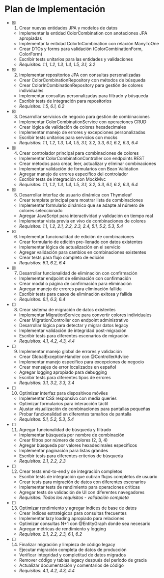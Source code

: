 # Plan de Implementación

- [x] 1. Crear nuevas entidades JPA y modelos de datos
  - Implementar la entidad ColorCombination con anotaciones JPA apropiadas
  - Implementar la entidad ColorInCombination con relación ManyToOne
  - Crear DTOs y forms para validación (ColorCombinationForm, ColorForm)
  - Escribir tests unitarios para las entidades y validaciones
  - _Requisitos: 1.1, 1.2, 1.3, 1.4, 1.5, 3.1, 3.2_

- [x] 2. Implementar repositorios JPA con consultas personalizadas
  - Crear ColorCombinationRepository con métodos de búsqueda
  - Crear ColorInCombinationRepository para gestión de colores individuales
  - Implementar consultas personalizadas para filtrado y búsqueda
  - Escribir tests de integración para repositorios
  - _Requisitos: 1.5, 6.1, 6.2_

- [x] 3. Desarrollar servicios de negocio para gestión de combinaciones
  - Implementar ColorCombinationService con operaciones CRUD
  - Crear lógica de validación de colores hexadecimales
  - Implementar manejo de errores y excepciones personalizadas
  - Escribir tests unitarios para servicios con mocks
  - _Requisitos: 1.1, 1.2, 1.3, 1.4, 1.5, 3.1, 3.2, 3.3, 6.1, 6.2, 6.3, 6.4_

- [x] 4. Crear controlador principal para combinaciones de colores
  - Implementar ColorCombinationController con endpoints REST
  - Crear métodos para crear, leer, actualizar y eliminar combinaciones
  - Implementar validación de formularios con Bean Validation
  - Agregar manejo de errores específico del controlador
  - Escribir tests de integración con MockMvc
  - _Requisitos: 1.1, 1.2, 1.3, 1.4, 1.5, 3.1, 3.2, 3.3, 6.1, 6.2, 6.3, 6.4_

- [x] 5. Desarrollar interfaz de usuario dinámica con Thymeleaf
  - Crear template principal para mostrar lista de combinaciones
  - Implementar formulario dinámico que se adapte al número de colores seleccionado
  - Agregar JavaScript para interactividad y validación en tiempo real
  - Implementar vista previa en vivo de combinaciones de colores
  - _Requisitos: 1.1, 1.2, 2.1, 2.2, 2.3, 2.4, 5.1, 5.2, 5.3, 5.4_

- [x] 6. Implementar funcionalidad de edición de combinaciones
  - Crear formulario de edición pre-llenado con datos existentes
  - Implementar lógica de actualización en el servicio
  - Agregar validación para cambios en combinaciones existentes
  - Crear tests para flujo completo de edición
  - _Requisitos: 6.1, 6.2, 6.4_

- [x] 7. Desarrollar funcionalidad de eliminación con confirmación
  - Implementar endpoint de eliminación con confirmación
  - Crear modal o página de confirmación para eliminación
  - Agregar manejo de errores para eliminación fallida
  - Escribir tests para casos de eliminación exitosa y fallida
  - _Requisitos: 6.1, 6.3, 6.4_

- [ ] 8. Crear sistema de migración de datos existentes
  - Implementar MigrationService para convertir colores individuales
  - Crear MigrationController con endpoint administrativo
  - Desarrollar lógica para detectar y migrar datos legacy
  - Implementar validación de integridad post-migración
  - Escribir tests para diferentes escenarios de migración
  - _Requisitos: 4.1, 4.2, 4.3, 4.4_

- [ ] 9. Implementar manejo global de errores y validación
  - Crear GlobalExceptionHandler con @ControllerAdvice
  - Implementar manejo específico para excepciones de negocio
  - Crear mensajes de error localizados en español
  - Agregar logging apropiado para debugging
  - Escribir tests para diferentes tipos de errores
  - _Requisitos: 3.1, 3.2, 3.3, 3.4_

- [ ] 10. Optimizar interfaz para dispositivos móviles
  - Implementar CSS responsivo con media queries
  - Optimizar formularios para interacción táctil
  - Ajustar visualización de combinaciones para pantallas pequeñas
  - Probar funcionalidad en diferentes tamaños de pantalla
  - _Requisitos: 5.1, 5.2, 5.3, 5.4_

- [ ] 11. Agregar funcionalidad de búsqueda y filtrado
  - Implementar búsqueda por nombre de combinación
  - Crear filtros por número de colores (2, 3, 4)
  - Agregar búsqueda por valores hexadecimales específicos
  - Implementar paginación para listas grandes
  - Escribir tests para diferentes criterios de búsqueda
  - _Requisitos: 2.1, 2.2, 2.3_

- [ ] 12. Crear tests end-to-end y de integración completos
  - Escribir tests de integración que cubran flujos completos de usuario
  - Crear tests para migración de datos con diferentes escenarios
  - Implementar tests de rendimiento para operaciones críticas
  - Agregar tests de validación de UI con diferentes navegadores
  - _Requisitos: Todos los requisitos - validación completa_

- [ ] 13. Optimizar rendimiento y agregar índices de base de datos
  - Crear índices estratégicos para consultas frecuentes
  - Implementar lazy loading apropiado para relaciones
  - Optimizar consultas N+1 con @EntityGraph donde sea necesario
  - Agregar métricas de rendimiento y logging
  - _Requisitos: 2.1, 2.2, 2.3, 6.1, 6.2_

- [ ] 14. Finalizar migración y limpieza de código legacy
  - Ejecutar migración completa de datos de producción
  - Verificar integridad y completitud de datos migrados
  - Remover código y tablas legacy después del período de gracia
  - Actualizar documentación y comentarios de código
  - _Requisitos: 4.1, 4.2, 4.3, 4.4_